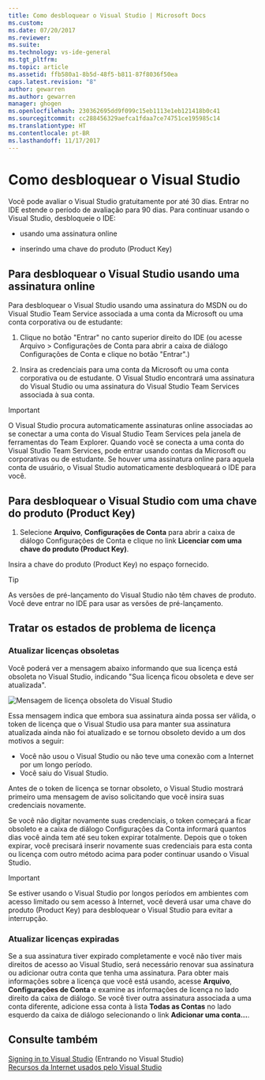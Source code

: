 ```yaml
---
title: Como desbloquear o Visual Studio | Microsoft Docs
ms.custom: 
ms.date: 07/20/2017
ms.reviewer: 
ms.suite: 
ms.technology: vs-ide-general
ms.tgt_pltfrm: 
ms.topic: article
ms.assetid: ffb580a1-8b5d-48f5-b811-87f8036f50ea
caps.latest.revision: "8"
author: gewarren
ms.author: gewarren
manager: ghogen
ms.openlocfilehash: 230362695dd9f099c15eb1113e1eb121418b0c41
ms.sourcegitcommit: cc288456329aefca1fdaa7ce74751ce195985c14
ms.translationtype: HT
ms.contentlocale: pt-BR
ms.lasthandoff: 11/17/2017
---
```

# <a name="how-to-unlock-visual-studio"></a>Como desbloquear o Visual Studio

Você pode avaliar o Visual Studio gratuitamente por até 30 dias. Entrar no IDE estende o período de avaliação para 90 dias. Para continuar usando o Visual Studio, desbloqueie o IDE:

- usando uma assinatura online

- inserindo uma chave do produto (Product Key)

## <a name="to-unlock-visual-studio-using-an-online-subscription"></a>Para desbloquear o Visual Studio usando uma assinatura online

Para desbloquear o Visual Studio usando uma assinatura do MSDN ou do Visual Studio Team Service associada a uma conta da Microsoft ou uma conta corporativa ou de estudante:

1. Clique no botão "Entrar" no canto superior direito do IDE (ou acesse Arquivo > Configurações de Conta para abrir a caixa de diálogo Configurações de Conta e clique no botão "Entrar".)

1. Insira as credenciais para uma conta da Microsoft ou uma conta corporativa ou de estudante. O Visual Studio encontrará uma assinatura do Visual Studio ou uma assinatura do Visual Studio Team Services associada à sua conta.

> [!IMPORTANT]
> O Visual Studio procura automaticamente assinaturas online associadas ao se conectar a uma conta do Visual Studio Team Services pela janela de ferramentas do Team Explorer. Quando você se conecta a uma conta do Visual Studio Team Services, pode entrar usando contas da Microsoft ou corporativas ou de estudante. Se houver uma assinatura online para aquela conta de usuário, o Visual Studio automaticamente desbloqueará o IDE para você.

## <a name="to-unlock-visual-studio-with-a-product-key"></a>Para desbloquear o Visual Studio com uma chave do produto (Product Key)

1. Selecione **Arquivo**, **Configurações de Conta** para abrir a caixa de diálogo Configurações de Conta e clique no link **Licenciar com uma chave do produto (Product Key)**.

Insira a chave do produto (Product Key) no espaço fornecido.

> [!TIP]
> As versões de pré-lançamento do Visual Studio não têm chaves de produto. Você deve entrar no IDE para usar as versões de pré-lançamento.

## <a name="address-license-problem-states"></a>Tratar os estados de problema de licença

### <a name="update-stale-licenses"></a>Atualizar licenças obsoletas

 Você poderá ver a mensagem abaixo informando que sua licença está obsoleta no Visual Studio, indicando "Sua licença ficou obsoleta e deve ser atualizada".

 ![Mensagem de licença obsoleta do Visual Studio](../ide/media/vs2017_stale-license.png)

 Essa mensagem indica que embora sua assinatura ainda possa ser válida, o token de licença que o Visual Studio usa para manter sua assinatura atualizada ainda não foi atualizado e se tornou obsoleto devido a um dos motivos a seguir:

- Você não usou o Visual Studio ou não teve uma conexão com a Internet por um longo período.
- Você saiu do Visual Studio.

Antes de o token de licença se tornar obsoleto, o Visual Studio mostrará primeiro uma mensagem de aviso solicitando que você insira suas credenciais novamente.

Se você não digitar novamente suas credenciais, o token começará a ficar obsoleto e a caixa de diálogo Configurações da Conta informará quantos dias você ainda tem até seu token expirar totalmente. Depois que o token expirar, você precisará inserir novamente suas credenciais para esta conta ou licença com outro método acima para poder continuar usando o Visual Studio.

> [!Important]
> Se estiver usando o Visual Studio por longos períodos em ambientes com acesso limitado ou sem acesso à Internet, você deverá usar uma chave do produto (Product Key) para desbloquear o Visual Studio para evitar a interrupção.

### <a name="update-expired-licenses"></a>Atualizar licenças expiradas

 Se a sua assinatura tiver expirado completamente e você não tiver mais direitos de acesso ao Visual Studio, será necessário renovar sua assinatura ou adicionar outra conta que tenha uma assinatura. Para obter mais informações sobre a licença que você está usando, acesse **Arquivo**, **Configurações de Conta** e examine as informações de licença no lado direito da caixa de diálogo. Se você tiver outra assinatura associada a uma conta diferente, adicione essa conta à lista **Todas as Contas** no lado esquerdo da caixa de diálogo selecionando o link **Adicionar uma conta...**.

## <a name="see-also"></a>Consulte também

[Signing in to Visual Studio](../ide/signing-in-to-visual-studio.md) (Entrando no Visual Studio)  
[Recursos da Internet usados pelo Visual Studio](../ide/connected-environment.md)
